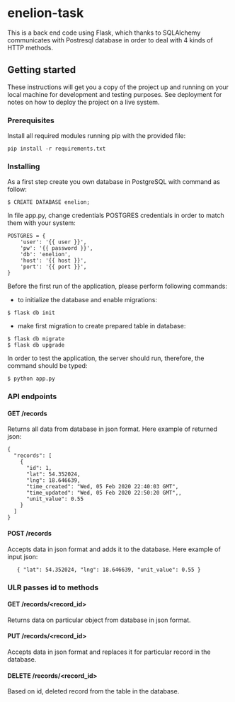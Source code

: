 # enelion-task

This is a back end code using Flask, which thanks to SQLAlchemy communicates with Postresql database in order to deal with 4 kinds of 
HTTP methods.

## Getting started

These instructions will get you a copy of the project up and running on your local machine for development and testing purposes. See deployment for notes on how to deploy the project on a live system.

### Prerequisites

Install all required modules running pip with the provided file:

```
pip install -r requirements.txt
```

### Installing

As a first step create you own database in PostgreSQL with command as follow:

```
$ CREATE DATABASE enelion;
```

In file app.py, change credentials POSTGRES credentials in order to match them with your system:
```
POSTGRES = {
    'user': '{{ user }}',
    'pw': '{{ password }}',
    'db': 'enelion',
    'host': '{{ host }}',
    'port': '{{ port }}',
}
``` 

Before the first run of the application, please perform following commands:

   - to initialize the database and enable migrations:
```
$ flask db init
```

   - make first migration to create prepared table in database:
```
$ flask db migrate
$ flask db upgrade
```

In order to test the application, the server should run, therefore, the command should be typed:

```
$ python app.py
```


### API endpoints

#### GET /records
Returns all data from database in json format.
Here example of returned json:
```
{
  "records": [
    {
      "id": 1, 
      "lat": 54.352024, 
      "lng": 18.646639, 
      "time_created": "Wed, 05 Feb 2020 22:40:03 GMT", 
      "time_updated": "Wed, 05 Feb 2020 22:50:20 GMT",, 
      "unit_value": 0.55
    }
  ]
}
```
#### POST /records
Accepts data in json format and adds it to the database.
Here example of input json:

`    { "lat": 54.352024, "lng": 18.646639, "unit_value": 0.55 } `

### ULR passes id to methods

#### GET /records/<record_id>
Returns data on particular object from database in json format.

#### PUT /records/<record_id>
Accepts data in json format and replaces it for particular record in the database.

#### DELETE /records/<record_id>
Based on id, deleted record from the table in the database.
